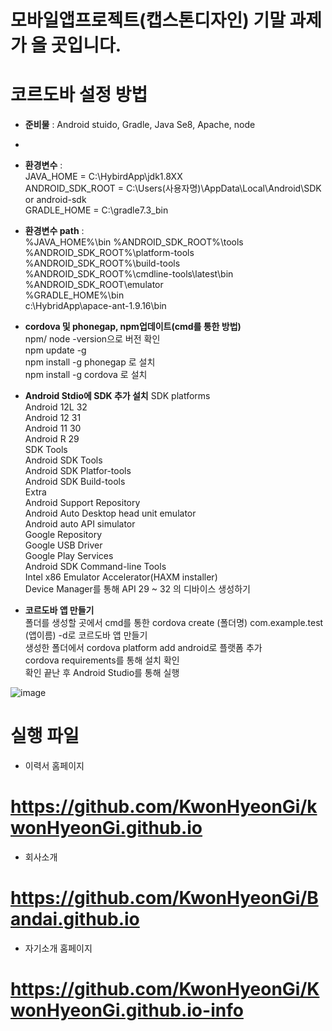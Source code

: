 # 모바일앱프로젝트(캡스톤디자인) 기말 과제가 올 곳입니다.
# 코르도바 설정 방법
 * **준비물** : Android stuido, Gradle, Java Se8, Apache, node  
 * 
 * **환경변수** :  
 JAVA_HOME = C:\HybirdApp\jdk1.8XX  
 ANDROID_SDK_ROOT = C:\Users(사용자명)\AppData\Local\Android\SDK or android-sdk  
 GRADLE_HOME = C:\gradle7.3_bin  
 
 * **환경변수 path** :  
 %JAVA_HOME%\bin
 %ANDROID_SDK_ROOT%\tools  
 %ANDROID_SDK_ROOT%\platform-tools  
 %ANDROID_SDK_ROOT%\build-tools  
 %ANDROID_SDK_ROOT%\cmdline-tools\latest\bin  
 %ANDROID_SDK_ROOT\emulator  
 %GRADLE_HOME%\bin  
 c:\HybridApp\apace-ant-1.9.16\bin  
 
 * **cordova 및 phonegap, npm업데이트(cmd를 통한 방법)**  
 npm/ node -version으로 버전 확인  
 npm update -g  
 npm install -g phonegap 로 설치  
 npm install -g cordova  로 설치  
 
 * **Android Stdio에 SDK 추가 설치**
  SDK platforms  
  Android 12L 32  
  Android 12 31  
  Android 11 30  
  Android R 29  
  SDK Tools  
  Android SDK Tools  
  Android SDK Platfor-tools  
  Android SDK Build-tools  
  Extra  
  Android Support Repository  
  Android Auto Desktop head unit emulator  
  Android auto API simulator  
  Google Repository  
  Google USB Driver  
  Google Play Services  
  Android SDK Command-line Tools  
  Intel x86 Emulator Accelerator(HAXM installer)  
  Device Manager를 통해 API 29 ~ 32 의 디바이스 생성하기
 
 * **코르도바 앱 만들기**  
 폴더를 생성할 곳에서 cmd를 통한 cordova create (폴더명) com.example.test (앱이름) -d로 코르도바 앱 만들기  
 생성한 폴더에서 cordova platform add android로 플랫폼 추가  
 cordova requirements를 통해 설치 확인  
 확인 끝난 후 Android Studio를 통해 실행
 
 ![image](https://user-images.githubusercontent.com/101074914/207008906-256685f2-af95-4334-b947-d508adfbc4e5.png)

# 실행 파일
* 이력서 홈페이지
# https://github.com/KwonHyeonGi/kwonHyeonGi.github.io
* 회사소개
# https://github.com/KwonHyeonGi/Bandai.github.io
* 자기소개 홈페이지
# https://github.com/KwonHyeonGi/KwonHyeonGi.github.io-info

